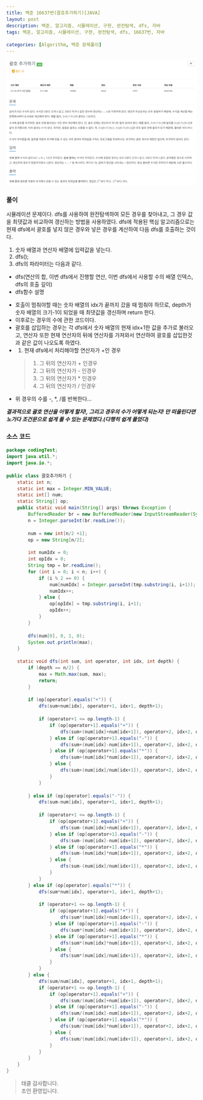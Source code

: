 ```yaml
---
title: 백준 16637번(괄호추가하기)[JAVA]
layout: post
description: 백준, 알고리즘, 시뮬레이션, 구현, 완전탐색, dfs, 자바
tags: 백준, 알고리즘, 시뮬레이션, 구현, 완전탐색, dfs, 16637번, 자바

categories: [Algorithm, 백준 문제풀이]
---
```


![img](/assets/img/16637.png)<br/>



### __풀이__
시뮬레이션 문제이다. dfs를 사용하여 완전탐색하여 모든 경우를 찾아내고, 그 경우 값을 최댓값과 비교하여 갱신하는 방법을 사용하였다. dfs에 적용된 핵심 알고리즘으로는 현재 dfs에서 괄호를 넣지 않은 경우와 넣은 경우를 계산하여 다음 dfs를 호출하는 것이다.<br/>

1. 숫자 배열과 연산자 배열에 입력값을 넣는다.
1. dfs();
1. dfs의 파라미터는 다음과 같다.
* dfs(연산의 합, 이번 dfs에서 진행할 연산, 이번 dfs에서 사용할 수의 배열 인덱스, dfs의 호출 깊이)
* dfs함수 설명
 - 호출이 멈춰야할 때는 숫자 배열의 idx가 끝까지 갔을 때 멈춰야 하므로, depth가 숫자 배열의 크기-1이 되었을 때 최댓값을 갱신하며 return 한다.
 - 이후로는 경우의 수에 관한 코드이다.
 - 괄호를 삽입하는 경우는 각 dfs에서 숫자 배열의 현재 idx+1한 값을 추가로 불러오고, 연산자 또한 현재 연산자의 뒤에 연산자를 가져와서 연산하여 괄호를 삽입한것과 같은 값이 나오도록 하였다.
 - 1. 현재 dfs에서 처리해야할 연산자가 +인 경우
    > 1. 그 뒤의 연산자가 + 인경우
    > 1. 그 뒤의 연산자가 - 인경우
    > 1. 그 뒤의 연산자가 * 인경우
    > 1. 그 뒤의 연산자가 / 인경우
 - 위 경우의 수를 -, *, /를 반복한다...

___결과적으로 괄호 연산을 어떻게 할지!, 그리고 경우의 수가 어떻게 되는지! 만 떠올린다면 노가다 조건문으로 쉽게 풀 수 있는 문제였다.(다행히 쉽게 풀었다)___


### __소스 코드__ 

```java
package codingTest;
import java.util.*;
import java.io.*;

public class 괄호추가하기 {
    static int n;
    static int max = Integer.MIN_VALUE;
    static int[] num;
    static String[] op;
    public static void main(String[] args) throws Exception {
        BufferedReader br = new BufferedReader(new InputStreamReader(System.in));
        n = Integer.parseInt(br.readLine());

        num = new int[n/2 +1];
        op = new String[n/2];

        int numIdx = 0;
        int opIdx = 0;
        String tmp = br.readLine();
        for (int i = 0; i < n; i++) {
            if (i % 2 == 0) {
                num[numIdx] = Integer.parseInt(tmp.substring(i, i+1));
                numIdx++;
            } else {
                op[opIdx] = tmp.substring(i, i+1);
                opIdx++;
            }
        }

        dfs(num[0], 0, 1, 0);
        System.out.println(max);
    }

    static void dfs(int sum, int operator, int idx, int depth) {
        if (depth == n/2) {
            max = Math.max(sum, max);
            return;
        }

        if (op[operator].equals("+")) {
            dfs(sum+num[idx], operator+1, idx+1, depth+1);

            if (operator+1 <= op.length-1) {
                if (op[operator+1].equals("+")) {
                    dfs(sum+(num[idx]+num[idx+1]), operator+2, idx+2, depth+2);
                } else if (op[operator+1].equals("-")) {
                    dfs(sum+(num[idx]-num[idx+1]), operator+2, idx+2, depth+2);
                } else if (op[operator+1].equals("*")) {
                    dfs(sum+(num[idx]*num[idx+1]), operator+2, idx+2, depth+2);
                } else {
                    dfs(sum+(num[idx]/num[idx+1]), operator+2, idx+2, depth+2);
                }
            }

        } else if (op[operator].equals("-")) {
            dfs(sum-num[idx], operator+1, idx+1, depth+1);

            if (operator+1 <= op.length-1) {
                if (op[operator+1].equals("+")) {
                    dfs(sum-(num[idx]+num[idx+1]), operator+2, idx+2, depth+2);
                } else if (op[operator+1].equals("-")) {
                    dfs(sum-(num[idx]-num[idx+1]), operator+2, idx+2, depth+2);
                } else if (op[operator+1].equals("*")) {
                    dfs(sum-(num[idx]*num[idx+1]), operator+2, idx+2, depth+2);
                } else {
                    dfs(sum-(num[idx]/num[idx+1]), operator+2, idx+2, depth+2);
                }
            }
        } else if (op[operator].equals("*")) {
            dfs(sum*num[idx], operator+1, idx+1, depth+1);

            if (operator+1 <= op.length-1) {
                if (op[operator+1].equals("+")) {
                    dfs(sum*(num[idx]+num[idx+1]), operator+2, idx+2, depth+2);
                } else if (op[operator+1].equals("-")) {
                    dfs(sum*(num[idx]-num[idx+1]), operator+2, idx+2, depth+2);
                } else if (op[operator+1].equals("*")) {
                    dfs(sum*(num[idx]*num[idx+1]), operator+2, idx+2, depth+2);
                } else {
                    dfs(sum*(num[idx]/num[idx+1]), operator+2, idx+2, depth+2);
                }
            }
        } else {
            dfs(sum/num[idx], operator+1, idx+1, depth+1);
            if (operator+1 <= op.length-1) {
                if (op[operator+1].equals("+")) {
                    dfs(sum/(num[idx]+num[idx+1]), operator+2, idx+2, depth+2);
                } else if (op[operator+1].equals("-")) {
                    dfs(sum/(num[idx]-num[idx+1]), operator+2, idx+2, depth+2);
                } else if (op[operator+1].equals("*")) {
                    dfs(sum/(num[idx]*num[idx+1]), operator+2, idx+2, depth+2);
                } else {
                    dfs(sum/(num[idx]/num[idx+1]), operator+2, idx+2, depth+2);
                }
            }
        }
    }
}
```

> 태클 감사합니다.<br/>
> 조언 환영입니다.